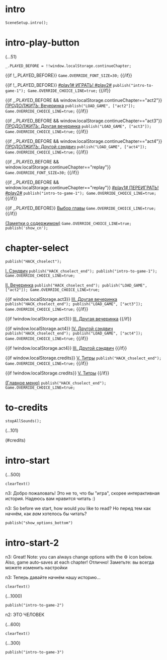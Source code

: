 # intro

`SceneSetup.intro();`

# intro-play-button

(...51)

```
_.PLAYED_BEFORE = !!window.localStorage.continueChapter;
```

{{if !_.PLAYED_BEFORE}}
`Game.OVERRIDE_FONT_SIZE=30;`
{{/if}}

{{if !_.PLAYED_BEFORE}}
[#play1# ИГРАТЬ! #play2#](#intro-start) `publish("intro-to-game-1"); Game.OVERRIDE_CHOICE_LINE=true;`
{{/if}}

{{if _.PLAYED_BEFORE && window.localStorage.continueChapter=="act2"}}
[_ПРОДОЛЖИТЬ_: Вечеринка](#act2) `publish("LOAD_GAME", ["act2"]); Game.OVERRIDE_CHOICE_LINE=true;`
{{/if}}

{{if _.PLAYED_BEFORE && window.localStorage.continueChapter=="act3"}}
[_ПРОДОЛЖИТЬ_: Другая вечеринка](#act3) `publish("LOAD_GAME", ["act3"]); Game.OVERRIDE_CHOICE_LINE=true;`
{{/if}}

{{if _.PLAYED_BEFORE && window.localStorage.continueChapter=="act4"}}
[_ПРОДОЛЖИТЬ_: Другой сэндвич](#act4) `publish("LOAD_GAME", ["act4"]); Game.OVERRIDE_CHOICE_LINE=true;`
{{/if}}

{{if _.PLAYED_BEFORE && window.localStorage.continueChapter=="replay"}}
`Game.OVERRIDE_FONT_SIZE=30;`
{{/if}}

{{if _.PLAYED_BEFORE && window.localStorage.continueChapter=="replay"}}
[#play1# ПЕРЕИГРАТЬ! #play2#](#intro-start) `publish("intro-to-game-1"); Game.OVERRIDE_CHOICE_LINE=true;`
{{/if}}

{{if _.PLAYED_BEFORE}}
[Выбор главы](#chapter-select) `Game.OVERRIDE_CHOICE_LINE=true;`
{{/if}}

[(Заметки о содержимом)](#intro-play-button) `Game.OVERRIDE_CHOICE_LINE=true; publish('show_cn');`

# chapter-select

`publish("HACK_chselect");`

[I. Сэндвич](#intro-start) `publish("HACK_chselect_end"); publish("intro-to-game-1"); Game.OVERRIDE_CHOICE_LINE=true;`

[II. Вечеринка](#act2) `publish("HACK_chselect_end"); publish("LOAD_GAME", ["act2"]); Game.OVERRIDE_CHOICE_LINE=true;`

{{if window.localStorage.act3}}
[III. Другая вечеринка](#act3) `publish("HACK_chselect_end"); publish("LOAD_GAME", ["act3"]); Game.OVERRIDE_CHOICE_LINE=true;`
{{/if}}

{{if !window.localStorage.act3}}
[III. Другая вечеринка]()
{{/if}}

{{if window.localStorage.act4}}
[IV. Другой сэндвич](#act4) `publish("HACK_chselect_end"); publish("LOAD_GAME", ["act4"]); Game.OVERRIDE_CHOICE_LINE=true;`
{{/if}}

{{if !window.localStorage.act4}}
[III. Другой сэндвич]()
{{/if}}

{{if window.localStorage.credits}}
[V. Титры](#to-credits) `publish("HACK_chselect_end"); Game.OVERRIDE_CHOICE_LINE=true;`
{{/if}}

{{if !window.localStorage.credits}}
[V. Титры]()
{{/if}}

[(Главное меню)](#intro-play-button) `publish("HACK_chselect_end"); Game.OVERRIDE_CHOICE_LINE=true;`

# to-credits

`stopAllSounds();`

(...101)

(#credits)

# intro-start

(...500)

`clearText()`

n3: Добро пожаловать! Это не то, что бы "игра", скорее интерактивная история. Надеюсь вам нравится читать :)

n3: So before we start, how would *you* like to read? Но перед тем как начнём, как *вам* хотелось бы читать?

`publish("show_options_bottom")`

# intro-start-2

n3: Great! Note: you can always change options with the ⚙ icon below. Also, game auto-saves at each chapter! Отлично! Заметьте: вы всегда можете изменить настройки 

n3: Теперь давайте начнём нашу историю...

`clearText()`

(...1000)

`publish("intro-to-game-2")`

n2: ЭТО ЧЕЛОВЕК

(...600)

`clearText()`

(...300)

`publish("intro-to-game-3")`